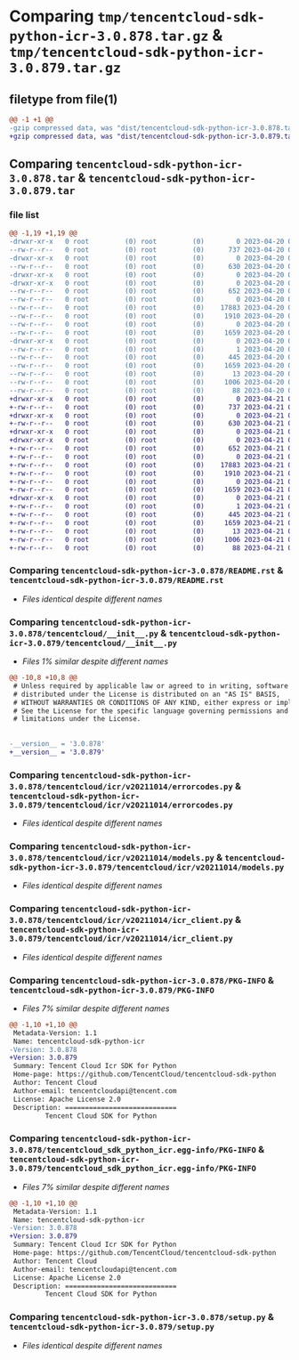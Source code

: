# Comparing `tmp/tencentcloud-sdk-python-icr-3.0.878.tar.gz` & `tmp/tencentcloud-sdk-python-icr-3.0.879.tar.gz`

## filetype from file(1)

```diff
@@ -1 +1 @@
-gzip compressed data, was "dist/tencentcloud-sdk-python-icr-3.0.878.tar", last modified: Thu Apr 20 00:34:10 2023, max compression
+gzip compressed data, was "dist/tencentcloud-sdk-python-icr-3.0.879.tar", last modified: Fri Apr 21 00:46:51 2023, max compression
```

## Comparing `tencentcloud-sdk-python-icr-3.0.878.tar` & `tencentcloud-sdk-python-icr-3.0.879.tar`

### file list

```diff
@@ -1,19 +1,19 @@
-drwxr-xr-x   0 root         (0) root         (0)        0 2023-04-20 00:34:10.000000 tencentcloud-sdk-python-icr-3.0.878/
--rw-r--r--   0 root         (0) root         (0)      737 2023-04-20 00:34:10.000000 tencentcloud-sdk-python-icr-3.0.878/README.rst
-drwxr-xr-x   0 root         (0) root         (0)        0 2023-04-20 00:34:10.000000 tencentcloud-sdk-python-icr-3.0.878/tencentcloud/
--rw-r--r--   0 root         (0) root         (0)      630 2023-04-20 00:34:10.000000 tencentcloud-sdk-python-icr-3.0.878/tencentcloud/__init__.py
-drwxr-xr-x   0 root         (0) root         (0)        0 2023-04-20 00:34:10.000000 tencentcloud-sdk-python-icr-3.0.878/tencentcloud/icr/
-drwxr-xr-x   0 root         (0) root         (0)        0 2023-04-20 00:34:10.000000 tencentcloud-sdk-python-icr-3.0.878/tencentcloud/icr/v20211014/
--rw-r--r--   0 root         (0) root         (0)      652 2023-04-20 00:34:10.000000 tencentcloud-sdk-python-icr-3.0.878/tencentcloud/icr/v20211014/errorcodes.py
--rw-r--r--   0 root         (0) root         (0)        0 2023-04-20 00:34:10.000000 tencentcloud-sdk-python-icr-3.0.878/tencentcloud/icr/v20211014/__init__.py
--rw-r--r--   0 root         (0) root         (0)    17883 2023-04-20 00:34:10.000000 tencentcloud-sdk-python-icr-3.0.878/tencentcloud/icr/v20211014/models.py
--rw-r--r--   0 root         (0) root         (0)     1910 2023-04-20 00:34:10.000000 tencentcloud-sdk-python-icr-3.0.878/tencentcloud/icr/v20211014/icr_client.py
--rw-r--r--   0 root         (0) root         (0)        0 2023-04-20 00:34:10.000000 tencentcloud-sdk-python-icr-3.0.878/tencentcloud/icr/__init__.py
--rw-r--r--   0 root         (0) root         (0)     1659 2023-04-20 00:34:10.000000 tencentcloud-sdk-python-icr-3.0.878/PKG-INFO
-drwxr-xr-x   0 root         (0) root         (0)        0 2023-04-20 00:34:10.000000 tencentcloud-sdk-python-icr-3.0.878/tencentcloud_sdk_python_icr.egg-info/
--rw-r--r--   0 root         (0) root         (0)        1 2023-04-20 00:34:10.000000 tencentcloud-sdk-python-icr-3.0.878/tencentcloud_sdk_python_icr.egg-info/dependency_links.txt
--rw-r--r--   0 root         (0) root         (0)      445 2023-04-20 00:34:10.000000 tencentcloud-sdk-python-icr-3.0.878/tencentcloud_sdk_python_icr.egg-info/SOURCES.txt
--rw-r--r--   0 root         (0) root         (0)     1659 2023-04-20 00:34:10.000000 tencentcloud-sdk-python-icr-3.0.878/tencentcloud_sdk_python_icr.egg-info/PKG-INFO
--rw-r--r--   0 root         (0) root         (0)       13 2023-04-20 00:34:10.000000 tencentcloud-sdk-python-icr-3.0.878/tencentcloud_sdk_python_icr.egg-info/top_level.txt
--rw-r--r--   0 root         (0) root         (0)     1006 2023-04-20 00:34:10.000000 tencentcloud-sdk-python-icr-3.0.878/setup.py
--rw-r--r--   0 root         (0) root         (0)       88 2023-04-20 00:34:10.000000 tencentcloud-sdk-python-icr-3.0.878/setup.cfg
+drwxr-xr-x   0 root         (0) root         (0)        0 2023-04-21 00:46:51.000000 tencentcloud-sdk-python-icr-3.0.879/
+-rw-r--r--   0 root         (0) root         (0)      737 2023-04-21 00:46:51.000000 tencentcloud-sdk-python-icr-3.0.879/README.rst
+drwxr-xr-x   0 root         (0) root         (0)        0 2023-04-21 00:46:51.000000 tencentcloud-sdk-python-icr-3.0.879/tencentcloud/
+-rw-r--r--   0 root         (0) root         (0)      630 2023-04-21 00:46:51.000000 tencentcloud-sdk-python-icr-3.0.879/tencentcloud/__init__.py
+drwxr-xr-x   0 root         (0) root         (0)        0 2023-04-21 00:46:51.000000 tencentcloud-sdk-python-icr-3.0.879/tencentcloud/icr/
+drwxr-xr-x   0 root         (0) root         (0)        0 2023-04-21 00:46:51.000000 tencentcloud-sdk-python-icr-3.0.879/tencentcloud/icr/v20211014/
+-rw-r--r--   0 root         (0) root         (0)      652 2023-04-21 00:46:51.000000 tencentcloud-sdk-python-icr-3.0.879/tencentcloud/icr/v20211014/errorcodes.py
+-rw-r--r--   0 root         (0) root         (0)        0 2023-04-21 00:46:51.000000 tencentcloud-sdk-python-icr-3.0.879/tencentcloud/icr/v20211014/__init__.py
+-rw-r--r--   0 root         (0) root         (0)    17883 2023-04-21 00:46:51.000000 tencentcloud-sdk-python-icr-3.0.879/tencentcloud/icr/v20211014/models.py
+-rw-r--r--   0 root         (0) root         (0)     1910 2023-04-21 00:46:51.000000 tencentcloud-sdk-python-icr-3.0.879/tencentcloud/icr/v20211014/icr_client.py
+-rw-r--r--   0 root         (0) root         (0)        0 2023-04-21 00:46:51.000000 tencentcloud-sdk-python-icr-3.0.879/tencentcloud/icr/__init__.py
+-rw-r--r--   0 root         (0) root         (0)     1659 2023-04-21 00:46:51.000000 tencentcloud-sdk-python-icr-3.0.879/PKG-INFO
+drwxr-xr-x   0 root         (0) root         (0)        0 2023-04-21 00:46:51.000000 tencentcloud-sdk-python-icr-3.0.879/tencentcloud_sdk_python_icr.egg-info/
+-rw-r--r--   0 root         (0) root         (0)        1 2023-04-21 00:46:51.000000 tencentcloud-sdk-python-icr-3.0.879/tencentcloud_sdk_python_icr.egg-info/dependency_links.txt
+-rw-r--r--   0 root         (0) root         (0)      445 2023-04-21 00:46:51.000000 tencentcloud-sdk-python-icr-3.0.879/tencentcloud_sdk_python_icr.egg-info/SOURCES.txt
+-rw-r--r--   0 root         (0) root         (0)     1659 2023-04-21 00:46:51.000000 tencentcloud-sdk-python-icr-3.0.879/tencentcloud_sdk_python_icr.egg-info/PKG-INFO
+-rw-r--r--   0 root         (0) root         (0)       13 2023-04-21 00:46:51.000000 tencentcloud-sdk-python-icr-3.0.879/tencentcloud_sdk_python_icr.egg-info/top_level.txt
+-rw-r--r--   0 root         (0) root         (0)     1006 2023-04-21 00:46:51.000000 tencentcloud-sdk-python-icr-3.0.879/setup.py
+-rw-r--r--   0 root         (0) root         (0)       88 2023-04-21 00:46:51.000000 tencentcloud-sdk-python-icr-3.0.879/setup.cfg
```

### Comparing `tencentcloud-sdk-python-icr-3.0.878/README.rst` & `tencentcloud-sdk-python-icr-3.0.879/README.rst`

 * *Files identical despite different names*

### Comparing `tencentcloud-sdk-python-icr-3.0.878/tencentcloud/__init__.py` & `tencentcloud-sdk-python-icr-3.0.879/tencentcloud/__init__.py`

 * *Files 1% similar despite different names*

```diff
@@ -10,8 +10,8 @@
 # Unless required by applicable law or agreed to in writing, software
 # distributed under the License is distributed on an "AS IS" BASIS,
 # WITHOUT WARRANTIES OR CONDITIONS OF ANY KIND, either express or implied.
 # See the License for the specific language governing permissions and
 # limitations under the License.
 
 
-__version__ = '3.0.878'
+__version__ = '3.0.879'
```

### Comparing `tencentcloud-sdk-python-icr-3.0.878/tencentcloud/icr/v20211014/errorcodes.py` & `tencentcloud-sdk-python-icr-3.0.879/tencentcloud/icr/v20211014/errorcodes.py`

 * *Files identical despite different names*

### Comparing `tencentcloud-sdk-python-icr-3.0.878/tencentcloud/icr/v20211014/models.py` & `tencentcloud-sdk-python-icr-3.0.879/tencentcloud/icr/v20211014/models.py`

 * *Files identical despite different names*

### Comparing `tencentcloud-sdk-python-icr-3.0.878/tencentcloud/icr/v20211014/icr_client.py` & `tencentcloud-sdk-python-icr-3.0.879/tencentcloud/icr/v20211014/icr_client.py`

 * *Files identical despite different names*

### Comparing `tencentcloud-sdk-python-icr-3.0.878/PKG-INFO` & `tencentcloud-sdk-python-icr-3.0.879/PKG-INFO`

 * *Files 7% similar despite different names*

```diff
@@ -1,10 +1,10 @@
 Metadata-Version: 1.1
 Name: tencentcloud-sdk-python-icr
-Version: 3.0.878
+Version: 3.0.879
 Summary: Tencent Cloud Icr SDK for Python
 Home-page: https://github.com/TencentCloud/tencentcloud-sdk-python
 Author: Tencent Cloud
 Author-email: tencentcloudapi@tencent.com
 License: Apache License 2.0
 Description: ============================
         Tencent Cloud SDK for Python
```

### Comparing `tencentcloud-sdk-python-icr-3.0.878/tencentcloud_sdk_python_icr.egg-info/PKG-INFO` & `tencentcloud-sdk-python-icr-3.0.879/tencentcloud_sdk_python_icr.egg-info/PKG-INFO`

 * *Files 7% similar despite different names*

```diff
@@ -1,10 +1,10 @@
 Metadata-Version: 1.1
 Name: tencentcloud-sdk-python-icr
-Version: 3.0.878
+Version: 3.0.879
 Summary: Tencent Cloud Icr SDK for Python
 Home-page: https://github.com/TencentCloud/tencentcloud-sdk-python
 Author: Tencent Cloud
 Author-email: tencentcloudapi@tencent.com
 License: Apache License 2.0
 Description: ============================
         Tencent Cloud SDK for Python
```

### Comparing `tencentcloud-sdk-python-icr-3.0.878/setup.py` & `tencentcloud-sdk-python-icr-3.0.879/setup.py`

 * *Files identical despite different names*

